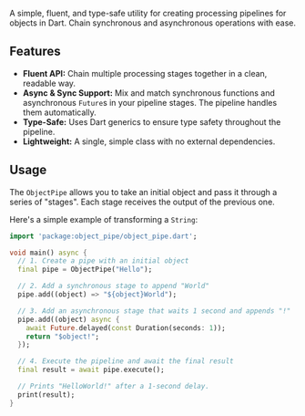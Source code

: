 A simple, fluent, and type-safe utility for creating processing pipelines for objects in Dart. Chain synchronous and asynchronous operations with ease.

## Features

*   **Fluent API:** Chain multiple processing stages together in a clean, readable way.
*   **Async & Sync Support:** Mix and match synchronous functions and asynchronous `Future`s in your pipeline stages. The pipeline handles them automatically.
*   **Type-Safe:** Uses Dart generics to ensure type safety throughout the pipeline.
*   **Lightweight:** A single, simple class with no external dependencies.

## Usage

The `ObjectPipe` allows you to take an initial object and pass it through a series of "stages". Each stage receives the output of the previous one.

Here's a simple example of transforming a `String`:

```dart
import 'package:object_pipe/object_pipe.dart';

void main() async {
  // 1. Create a pipe with an initial object
  final pipe = ObjectPipe("Hello");

  // 2. Add a synchronous stage to append "World"
  pipe.add((object) => "${object}World");

  // 3. Add an asynchronous stage that waits 1 second and appends "!"
  pipe.add((object) async {
    await Future.delayed(const Duration(seconds: 1));
    return "$object!";
  });

  // 4. Execute the pipeline and await the final result
  final result = await pipe.execute();

  // Prints "HelloWorld!" after a 1-second delay.
  print(result);
}
```